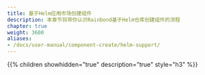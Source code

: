 ```yaml
---
title: 基于Helm应用市场创建组件
description: 本章节将带你认识Rainbond基于Helm仓库创建组件的流程
chapter: true
weight: 3600
aliases:
- /docs/user-manual/component-create/helm-support/
---
```


{{% children showhidden="true" description="true" style="h3"  %}}


